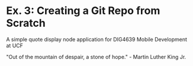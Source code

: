 # Ex. 3: Creating a Git Repo from Scratch
A simple quote display node application for DIG4639 Mobile Development at UCF
 
"Out of the mountain of despair, a stone of hope." - Martin Luther King Jr.